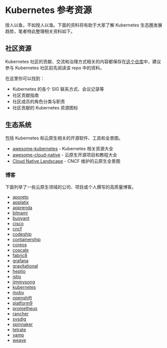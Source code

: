 # Kubernetes 参考资源

授人以鱼，不如授人以渔。下面的资料将有助于大家了解 Kubernetes 生态圈发展趋势，笔者特此整理相关资料如下。

## 社区资源

Kubernetes 社区的贡献、交流和治理方式相关的内容都保存在[这个仓库](https://github.com/kubernetes/community)中，建议参与 Kubernetes 社区前先阅读该 repo 中的资料。

在这里你可以找到：

- Kubernetes 的各个 SIG 联系方式、会议记录等
- 社区贡献指南
- 社区成员的角色分类与职责
- 社区贡献的 Kubernetes 资源图标

## 生态系统

包括 Kubernetes 和云原生相关的开源软件、工具和全景图。

- [awesome-kubernetes](https://github.com/ramitsurana/awesome-kubernetes) - Kubernetes 相关资源大全
- [awesome-cloud-native](https://github.com/rootsongjc/awesome-cloud-native/) - 云原生开源项目和教程大全
- [Cloud Native Landscape](https://github.com/cncf/landscape) - CNCF 维护的云原生全景图

### 博客

下面列举了一些云原生领域的公司、项目或个人撰写的高质量博客。

- [aporeto](https://www.aporeto.com/blog/)
- [applatix](https://applatix.com/blog/)
- [apprenda](https://apprenda.com/blog/)
- [bitnami](https://engineering.bitnami.com/)
- [buoyant](https://buoyant.io/blog/)
- [cisco](https://blogs.cisco.com/tag/kubernetes)
- [cncf](https://www.cncf.io/newsroom/blog/)
- [codeship](https://blog.codeship.com/)
- [containership](https://blog.containership.io/)
- [coreos](https://coreos.com/blog/)
- [coscale](https://www.coscale.com/blog)
- [fabric8](https://blog.fabric8.io/)
- [grafana](https://grafana.com/blog/)
- [gravitational](https://gravitational.com/blog/)
- [heptio](https://blog.heptio.com/)
- [istio](https://istio.io/blog/)
- [jimmysong](https://jimmysong.io)
- [kubernetes](http://blog.kubernetes.io/)
- [moby](https://blog.mobyproject.org/)
- [openshift](https://blog.openshift.com/tag/kubernetes/)
- [platform9](https://platform9.com/blog/)
- [prometheus](https://prometheus.io/blog/)
- [rancher](https://rancher.com/blog/)
- [sysdig](https://sysdig.com/blog/)
- [spinnaker](https://blog.spinnaker.io)
- [tetrate](https://tetrate.io/blog/)
- [vamp](https://medium.com/vamp-io)
- [weave](https://www.weave.works/blog/)
